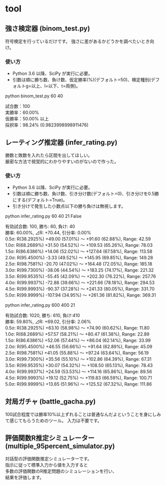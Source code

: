﻿# tool

## 強さ検定器 (binom_test.py)

符号検定を行っているだけです。
強さに差があるかどうかを調べたいとき向け。

### 使い方

- Python 3.6 以降、SciPy が実行に必要。
- 引数は順に勝ち数、負け数、仮定勝率(%)(デフォルト=50)、検定種別(デフォルトg=以上、l=以下、t=両側)。

python binom_test.py 60 40  

試合数：100  
実勝率：60.00%  
仮勝率：50.00% 以上  
採択率：98.24% (0.9823998998911476)  

## レーティング推定器 (infer_rating.py)

勝数と敗数を入れたら区間を出してほしい。  
厳密な方法で視覚的にわかりやすいのがないので作った。

### 使い方

- Python 3.6 以降、SciPy が実行に必要。
- 引数は順に勝ち数、負け数、引き分け数(デフォルト=0)、引き分けを0.5勝にする(デフォルト=True)。
- 引き分けで発生した小数点以下の勝ち負けは無視します。

python infer_rating.py 60 40 21 False  
  
有効試合数: 100, 勝ち: 60, 負け: 40  
勝率: 60.00%, ⊿R: +70.44, 引分率: 0.00%  
0.5σ: R(38.2925%)   +49.00 (57.01%) ～   +91.60 (62.88%), Range:  42.59  
1.0σ: R(68.2689%)   +31.50 (54.52%) ～  +109.53 (65.26%), Range:  78.03  
1.5σ: R(86.6386%)   +14.06 (52.02%) ～  +127.64 (67.58%), Range: 113.58  
2.0σ: R(95.4500%)    -3.33 (49.52%) ～  +145.95 (69.85%), Range: 149.28  
2.5σ: R(98.7581%)   -20.70 (47.02%) ～  +164.48 (72.05%), Range: 185.18  
3.0σ: R(99.7300%)   -38.06 (44.54%) ～  +183.25 (74.17%), Range: 221.32  
3.5σ: R(99.9535%)   -55.45 (42.09%) ～  +202.30 (76.22%), Range: 257.76  
4.0σ: R(99.9937%)   -72.88 (39.66%) ～  +221.66 (78.18%), Range: 294.53  
4.5σ: R(99.9993%)   -90.37 (37.28%) ～  +241.33 (80.05%), Range: 331.70  
5.0σ: R(99.9999%)  -107.94 (34.95%) ～  +261.36 (81.82%), Range: 369.31  

python infer_rating.py 600 400 21  

有効試合数: 1020, 勝ち: 610, 負け:410  
勝率: 59.80%, ⊿R: +69.02, 引分率: 2.06%  
0.5σ: R(38.2925%)   +63.10 (58.98%) ～   +74.90 (60.62%), Range:  11.80  
1.0σ: R(68.2689%)   +57.57 (58.21%) ～   +80.47 (61.38%), Range:  22.89  
1.5σ: R(86.6386%)   +52.06 (57.44%) ～   +86.04 (62.14%), Range:  33.99  
2.0σ: R(95.4500%)   +46.55 (56.66%) ～   +91.64 (62.89%), Range:  45.09  
2.5σ: R(98.7581%)   +41.05 (55.88%) ～   +97.24 (63.64%), Range:  56.19  
3.0σ: R(99.7300%)   +35.56 (55.10%) ～  +102.86 (64.39%), Range:  67.31  
3.5σ: R(99.9535%)   +30.07 (54.32%) ～  +108.50 (65.13%), Range:  78.43  
4.0σ: R(99.9937%)   +24.59 (53.53%) ～  +114.16 (65.86%), Range:  89.56  
4.5σ: R(99.9993%)   +19.12 (52.75%) ～  +119.83 (66.59%), Range: 100.71  
5.0σ: R(99.9999%)   +13.65 (51.96%) ～  +125.52 (67.32%), Range: 111.86  

## 対局ガチャ (battle_gacha.py)

100試合程度では勝率10%以上ずれることは普通なんだよということを身にしみて感じてもらうためのツール。
入力は不要です。

## 評価関数R推定シミュレーター (multiple_95percent_simulator.py)

対話型の評価関数推定シミュレーターです。  
指示に従って標準入力から値を入力すると  
多数の評価関数のR推定問題のシミュレーションを行い、  
結果を評価します。
